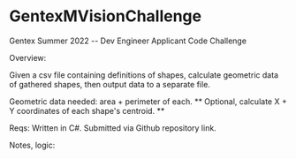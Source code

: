 # GentexMVisionChallenge
Gentex Summer 2022 -- Dev Engineer Applicant Code Challenge

Overview:

Given a csv file containing definitions of shapes, calculate geometric data of gathered shapes, then output data to a separate file.

Geometric data needed: area + perimeter of each.
** Optional, calculate X + Y coordinates of each shape's centroid. **

Reqs:
Written in C#.
Submitted via Github repository link. 

Notes, logic:




